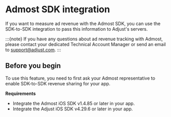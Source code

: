 # Admost SDK integration

If you want to measure ad revenue with the Admost SDK, you can use the SDK-to-SDK integration to pass this information to Adjust's servers. 

:::{note}
If you have any questions about ad revenue tracking with Admost, please contact your dedicated Technical Account Manager or send an email to support@adjust.com.
:::

## Before you begin

To use this feature, you need to first ask your Admost representative to enable SDK-to-SDK revenue sharing for your app.

__Requirements__

- Integrate the Admost iOS SDK v1.4.85 or later in your app.
- Integrate the Adjust iOS SDK v4.29.6 or later in your app. 